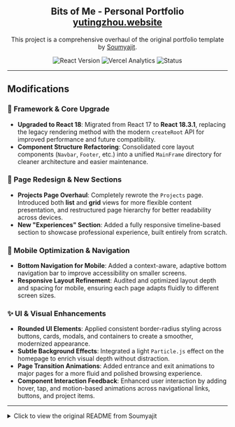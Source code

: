 <h2 align="center">
  Bits of Me - Personal Portfolio <br/>
  <a href="https://yutingzhouwebsite.vercel.app/" target="_blank">yutingzhou.website</a>
</h2>

<p align="center">
  This project is a comprehensive overhaul of the original portfolio template by <a href="https://github.com/soumyajit4419" target="_blank">Soumyajit</a>. 
</p>
<p align="center">
  <img src="https://img.shields.io/badge/React-19.1.0-blue?logo=react" alt="React Version">
  <img src="https://img.shields.io/badge/Vercel-Analytics-black?logo=vercel" alt="Vercel Analytics">
  <img src="https://img.shields.io/badge/Status-Maintained-brightgreen" alt="Status">
</p>

---

## Modifications

### 🚀 Framework & Core Upgrade

- **Upgraded to React 18**: Migrated from React 17 to **React 18.3.1**, replacing the legacy rendering method with the modern `createRoot` API for improved performance and future compatibility.
- **Component Structure Refactoring**: Consolidated core layout components (`Navbar`, `Footer`, etc.) into a unified `MainFrame` directory for cleaner architecture and easier maintenance.

### 🧱 Page Redesign & New Sections

- **Projects Page Overhaul**: Completely rewrote the `Projects` page. Introduced both **list** and **grid** views for more flexible content presentation, and restructured page hierarchy for better readability across devices.
- **New "Experiences" Section**: Added a fully responsive timeline-based section to showcase professional experience, built entirely from scratch.

### 📱 Mobile Optimization & Navigation

- **Bottom Navigation for Mobile**: Added a context-aware, adaptive bottom navigation bar to improve accessibility on smaller screens.
- **Responsive Layout Refinement**: Audited and optimized layout depth and spacing for mobile, ensuring each page adapts fluidly to different screen sizes.

### ✨ UI & Visual Enhancements

- **Rounded UI Elements**: Applied consistent border-radius styling across buttons, cards, modals, and containers to create a smoother, modernized appearance.
- **Subtle Background Effects**: Integrated a light `Particle.js` effect on the homepage to enrich visual depth without distraction.
- **Page Transition Animations**: Added entrance and exit animations to major pages for a more fluid and polished browsing experience.
- **Component Interaction Feedback**: Enhanced user interaction by adding hover, tap, and motion-based animations across navigational links, buttons, and project items.

---

<details>
<summary>Click to view the original README from Soumyajit</summary>

<br>

<h2 align="center">
  Portfolio Website - v2.0<br/>
  <a href="https://soumyajit.vercel.app/" target="_blank">soumyajit.tech</a>
</h2>

<br/>

<center>

[![forthebadge](https://forthebadge.com/images/badges/built-with-love.svg)](https://forthebadge.com) &nbsp;
[![forthebadge](https://forthebadge.com/images/badges/made-with-javascript.svg)](https://forthebadge.com) &nbsp;
[![forthebadge](https://forthebadge.com/images/badges/open-source.svg)](https://forthebadge.com) &nbsp;
![GitHub Repo stars](https://img.shields.io/github/stars/soumyajit4419/Portfolio?color=red&logo=github&style=for-the-badge) &nbsp;
![GitHub forks](https://img.shields.io/github/forks/soumyajit4419/Portfolio?color=red&logo=github&style=for-the-badge)

</center>

<h3 align="center">
    🔹
    <a href="https://github.com/soumyajit4419/Portfolio/issues">Report Bug</a> &nbsp; &nbsp;
    🔹
    <a href="https://github.com/soumyajit4419/Portfolio/issues">Request Feature</a>
</h3>

## TL;DR

You can fork this repo to modify and make changes of your own. Please give me proper credit by linking back to [Soumyajit4419](https://github.com/soumyajit4419/Portfolio). Thanks!

## Built With

My personal portfolio <a href="https://soumyajit.vercel.app/" target="_blank">soumyajit.tech</a> which features some of my github projects as well as my resume and technical skills.<br/>

This project was built using these technologies.

- React.js
- Node.js
- Express.js
- CSS3
- VsCode
- Vercel

## Features

**📖 Multi-Page Layout**

**🎨 Styled with React-Bootstrap and Css with easy to customize colors**

**📱 Fully Responsive**

## Getting Started

Clone down this repository. You will need `node.js` and `git` installed globally on your machine.

## 🛠 Installation and Setup Instructions

1. Installation: `npm install`

2. In the project directory, you can run: `npm start`

Runs the app in the development mode.\
Open [http://localhost:3000](http://localhost:3000) to view it in the browser.
The page will reload if you make edits.

## Usage Instructions

Open the project folder and Navigate to `/src/components/`. <br/>
You will find all the components used and you can edit your information accordingly.

### Show your support

Give a ⭐ if you like this website!

<a href="https://www.buymeacoffee.com/soumyajit4419" target="_blank"><img src="https://cdn.buymeacoffee.com/buttons/v2/default-violet.png" alt="Buy Me A Coffee" height= "60px" width= "217px" ></a>